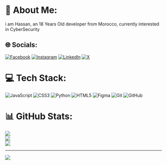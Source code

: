 # 💫 About Me:
i am Hassan, an 18 Years Old developer from Morocco, currently interested in CyberSecurity 


## 🌐 Socials:
[![Facebook](https://img.shields.io/badge/Facebook-%231877F2.svg?logo=Facebook&logoColor=white)](https://facebook.com/@hassan.bizgarn.54) [![Instagram](https://img.shields.io/badge/Instagram-%23E4405F.svg?logo=Instagram&logoColor=white)](https://instagram.com/@bizgaren_hassan) [![LinkedIn](https://img.shields.io/badge/LinkedIn-%230077B5.svg?logo=linkedin&logoColor=white)](https://linkedin.com/in/@hassan-bizgaren) [![X](https://img.shields.io/badge/X-black.svg?logo=X&logoColor=white)](https://x.com/@BIZGAREN_HASSAN) 

# 💻 Tech Stack:
![JavaScript](https://img.shields.io/badge/javascript-%23323330.svg?style=for-the-badge&logo=javascript&logoColor=%23F7DF1E) ![CSS3](https://img.shields.io/badge/css3-%231572B6.svg?style=for-the-badge&logo=css3&logoColor=white) ![Python](https://img.shields.io/badge/python-3670A0?style=for-the-badge&logo=python&logoColor=ffdd54) ![HTML5](https://img.shields.io/badge/html5-%23E34F26.svg?style=for-the-badge&logo=html5&logoColor=white) ![Figma](https://img.shields.io/badge/figma-%23F24E1E.svg?style=for-the-badge&logo=figma&logoColor=white) ![Git](https://img.shields.io/badge/git-%23F05033.svg?style=for-the-badge&logo=git&logoColor=white) ![GitHub](https://img.shields.io/badge/github-%23121011.svg?style=for-the-badge&logo=github&logoColor=white)
# 📊 GitHub Stats:
![](https://github-readme-stats.vercel.app/api?username=hassanbizgaren&theme=github_dark&hide_border=false&include_all_commits=false&count_private=false)<br/>
![](https://github-readme-streak-stats.herokuapp.com/?user=hassanbizgaren&theme=github_dark&hide_border=false)<br/>
![](https://github-readme-stats.vercel.app/api/top-langs/?username=hassanbizgaren&theme=github_dark&hide_border=false&include_all_commits=false&count_private=false&layout=compact)

---
[![](https://visitcount.itsvg.in/api?id=hassanbizgaren&icon=0&color=0)](https://visitcount.itsvg.in)

<!-- Proudly created with GPRM ( https://gprm.itsvg.in ) -->
